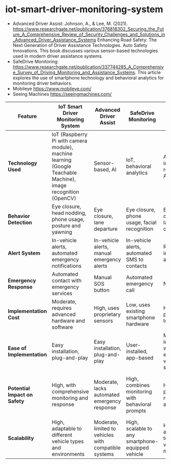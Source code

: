 # iot-smart-driver-monitoring-system

- Advanced Driver Assist: Johnson, A., & Lee, M. (2021). https://www.researchgate.net/publication/376818302_Securing_the_Future_A_Comprehensive_Review_of_Security_Challenges_and_Solutions_in_Advanced_Driver_Assistance_Systems  Enhancing Road Safety: The Next Generation of Driver Assistance Technologies. Auto Safety Innovations. This book discusses various sensor-based technologies used in modern driver assistance systems.
- SafeDrive Monitoring: https://www.researchgate.net/publication/337744285_A_Comprehensive_Survey_of_Driving_Monitoring_and_Assistance_Systems. This article explores the use of smartphone technology and behavioral analytics for monitoring driver behaviors.
- Mobileye https://www.mobileye.com/
- Seeing Machines https://seeingmachines.com/

| Feature                         | IoT Smart Driver Monitoring System | Advanced Driver Assist | SafeDrive Monitoring  | Mobileye               | Seeing Machines        |
|---------------------------------|------------------------------------|------------------------|----------------------|----------------------|----------------------|
| **Technology Used**             | IoT (Raspberry Pi with camera module), machine learning (Google Teachable Machine), image recognition (OpenCV) | Sensor-based, AI | IoT, behavioral analytics | Advanced image recognition, AI       | Image recognition, AI, biometric sensors |
| **Behavior Detection**          | Eye closure, head nodding, phone usage, posture and yawning | Eye closure, lane departure | Eye closure, phone usage, facial recognition |  Eye closure, lane departure          | Eye closure, head nodding, gaze tracking  |
| **Alert System**                | In-vehicle alerts, automated emergency notifications | In-vehicle alerts, manual emergency alerts | In-vehicle alerts, automated SMS to contacts | Real-time in-vehicle alerts          | Real-time in-vehicle alerts, operator notifications |
| **Emergency Response**          | Automated contact with emergency services | Manual SOS button | Automated emergency call |None                                  | None   |
| **Implementation Cost**         | Moderate, requires advanced hardware and software | High, uses proprietary sensors | Low, uses existing smartphone hardware | High due to proprietary technology    | High due to advanced hardware requirements |
| **Ease of Implementation**      | Easy installation, plug-and-play | Easy installation, plug-and-play | User-installed, app-based | Moderate, integrates with existing vehicle systems | Moderate, requires specialized hardware installation |
| **Potential Impact on Safety**  | High, with comprehensive monitoring and response | Moderate, lacks automated emergency response | High, combines monitoring with behavioral prompts | High, proven reduction in accidents | High, used extensively in commercial vehicles for fatigue monitoring |
| **Scalability**                 | High, adaptable to different vehicle types and environments | Moderate, limited to vehicles with compatible systems | High, scalable to any smartphone-equipped vehicle |  High, adaptable to different vehicle models | Moderate, primarily focused on commercial fleets |


